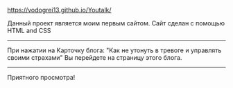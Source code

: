 https://vodogrei13.github.io/Youtalk/ 

Данный проект является моим первым сайтом.
Сайт сделан с помощью HTML and CSS
- - - - - - - - - - - - - - - - - - - - - - - - - - - - - - - - - - - - - - - - - - 
При нажатии на Карточку блога: "Как не утонуть в тревоге и управлять своими страхами"
Вы перейдете на страницу этого блога.
- - - - - - - - - - - - - - - - - - - - - - - - - - - - - - - - - - - - - - - - - - 
Приятного просмотра!
